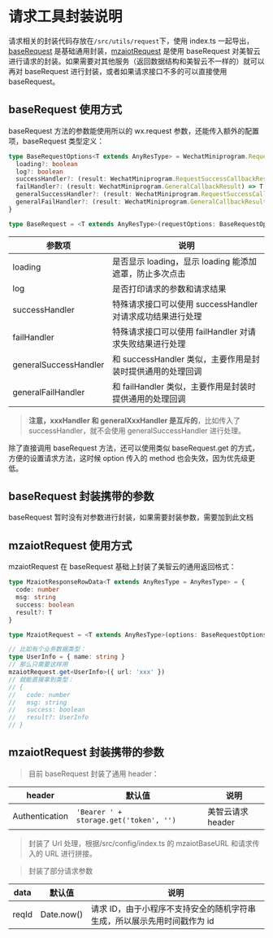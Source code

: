 # 请求工具封装说明

请求相关的封装代码存放在`/src/utils/request`下，使用 index.ts 一起导出，[baseRequest](../src/utils/request/baseRequest.ts) 是基础通用封装，[mzaiotRequest](../src/utils/request/mzaiotRequest.ts) 是使用 baseRequest 对美智云进行请求的封装。如果需要对其他服务（返回数据结构和美智云不一样的）就可以再对 baseRequest 进行封装，或者如果请求接口不多的可以直接使用 baseRequest。

## baseRequest 使用方式

baseRequest 方法的参数能使用所以的 wx.request 参数，还能传入额外的配置项，baseRequest 类型定义：

```ts
type BaseRequestOptions<T extends AnyResType> = WechatMiniprogram.RequestOption<T> & {
  loading?: boolean
  log?: boolean
  successHandler?: (result: WechatMiniprogram.RequestSuccessCallbackResult<T>) => T
  failHandler?: (result: WechatMiniprogram.GeneralCallbackResult) => T
  generalSuccessHandler?: (result: WechatMiniprogram.RequestSuccessCallbackResult<T>) => T
  generalFailHandler?: (result: WechatMiniprogram.GeneralCallbackResult) => T
}

type BaseRequest = <T extends AnyResType>(requestOptions: BaseRequestOptions<T>) => Promise<T>
```

| 参数项                | 说明                                                       |
| --------------------- | ---------------------------------------------------------- |
| loading               | 是否显示 loading，显示 loading 能添加遮罩，防止多次点击    |
| log                   | 是否打印请求的参数和请求结果                               |
| successHandler        | 特殊请求接口可以使用 successHandler 对请求成功结果进行处理 |
| failHandler           | 特殊请求接口可以使用 failHandler 对请求失败结果进行处理    |
| generalSuccessHandler | 和 successHandler 类似，主要作用是封装时提供通用的处理回调 |
| generalFailHandler    | 和 failHandler 类似，主要作用是封装时提供通用的处理回调    |

> **注意，xxxHandler 和 generalXxxHandler 是互斥的**，比如传入了 successHandler，就不会使用 generalSuccessHandler 进行处理。

除了直接调用 baseRequest 方法，还可以使用类似 baseRequest.get 的方式，方便的设置请求方法，这时候 option 传入的 method 也会失效，因为优先级更低。

## baseRequest 封装携带的参数

baseRequest 暂时没有对参数进行封装，如果需要封装参数，需要加到此文档

## mzaiotRequest 使用方式

mzaiotRequest 在 baseRequest 基础上封装了美智云的通用返回格式：

```ts
type MzaiotResponseRowData<T extends AnyResType = AnyResType> = {
  code: number
  msg: string
  success: boolean
  result?: T
}

type MzaiotRequest = <T extends AnyResType>(options: BaseRequestOptions<T>) => Promise<MzaiotResponseRowData<T>>

// 比如有个业务数据类型：
type UserInfo = { name: string }
// 那么只需要这样用
mzaiotRequest.get<UserInfo>({ url: 'xxx' })
// 就能直接拿到类型：
// {
//   code: number
//   msg: string
//   success: boolean
//   result?: UserInfo
// }
```

## mzaiotRequest 封装携带的参数

> 目前 baseRequest 封装了通用 header：

| header | 默认值 | 说明 |
| - | - | - |
| Authentication | `'Bearer ' + storage.get('token', '')` | 美智云请求 header |

> 封装了 Url 处理，根据/src/config/index.ts 的 mzaiotBaseURL 和请求传入的 URL 进行拼接。

> 封装了部分请求参数

| data | 默认值 | 说明 |
| - | - | - |
| reqId | Date.now() | 请求 ID，由于小程序不支持安全的随机字符串生成，所以展示先用时间戳作为 id |
